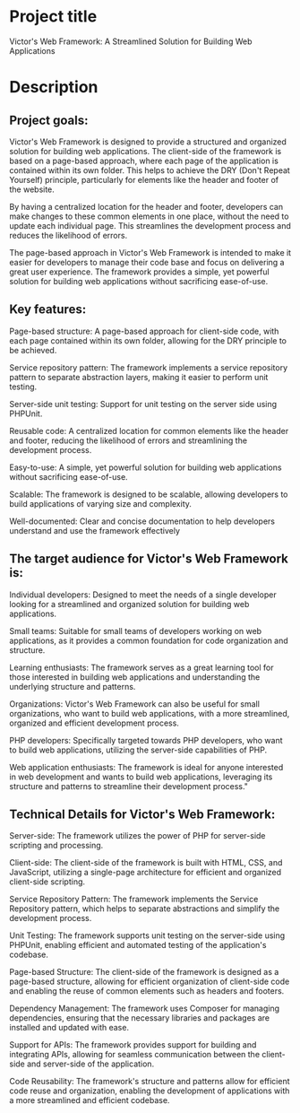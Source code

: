 # Project title
Victor's Web Framework: A Streamlined Solution for Building Web Applications

# Description

## Project goals: 
Victor's Web Framework is designed to provide a structured and organized solution for building web applications. The client-side of the framework is based on a page-based approach, where each page of the application is contained within its own folder. This helps to achieve the DRY (Don't Repeat Yourself) principle, particularly for elements like the header and footer of the website.

By having a centralized location for the header and footer, developers can make changes to these common elements in one place, without the need to update each individual page. This streamlines the development process and reduces the likelihood of errors.

The page-based approach in Victor's Web Framework is intended to make it easier for developers to manage their code base and focus on delivering a great user experience. The framework provides a simple, yet powerful solution for building web applications without sacrificing ease-of-use.


## Key features:
Page-based structure: A page-based approach for client-side code, with each page contained within its own folder, allowing for the DRY principle to be achieved.

Service repository pattern: The framework implements a service repository pattern to separate abstraction layers, making it easier to perform unit testing.

Server-side unit testing: Support for unit testing on the server side using PHPUnit.

Reusable code: A centralized location for common elements like the header and footer, reducing the likelihood of errors and streamlining the development process.

Easy-to-use: A simple, yet powerful solution for building web applications without sacrificing ease-of-use.

Scalable: The framework is designed to be scalable, allowing developers to build applications of varying size and complexity.

Well-documented: Clear and concise documentation to help developers understand and use the framework effectively


## The target audience for Victor's Web Framework is:

Individual developers: Designed to meet the needs of a single developer looking for a streamlined and organized solution for building web applications.

Small teams: Suitable for small teams of developers working on web applications, as it provides a common foundation for code organization and structure.

Learning enthusiasts: The framework serves as a great learning tool for those interested in building web applications and understanding the underlying structure and patterns.

Organizations: Victor's Web Framework can also be useful for small organizations, who want to build web applications, with a more streamlined, organized and efficient development process.

PHP developers: Specifically targeted towards PHP developers, who want to build web applications, utilizing the server-side capabilities of PHP.

Web application enthusiasts: The framework is ideal for anyone interested in web development and wants to build web applications, leveraging its structure and patterns to streamline their development process."




## Technical Details for Victor's Web Framework:

Server-side: The framework utilizes the power of PHP for server-side scripting and processing.

Client-side: The client-side of the framework is built with HTML, CSS, and JavaScript, utilizing a single-page architecture for efficient and organized client-side scripting.

Service Repository Pattern: The framework implements the Service Repository pattern, which helps to separate abstractions and simplify the development process.

Unit Testing: The framework supports unit testing on the server-side using PHPUnit, enabling efficient and automated testing of the application's codebase.

Page-based Structure: The client-side of the framework is designed as a page-based structure, allowing for efficient organization of client-side code and enabling the reuse of common elements such as headers and footers.

Dependency Management: The framework uses Composer for managing dependencies, ensuring that the necessary libraries and packages are installed and updated with ease.

Support for APIs: The framework provides support for building and integrating APIs, allowing for seamless communication between the client-side and server-side of the application.

Code Reusability: The framework's structure and patterns allow for efficient code reuse and organization, enabling the development of applications with a more streamlined and efficient codebase.